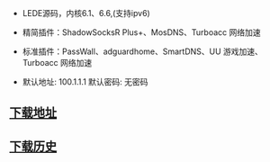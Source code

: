 - LEDE源码，内核6.1、6.6,(支持ipv6)

- 精简插件：ShadowSocksR Plus+、MosDNS、Turboacc 网络加速

- 标准插件：PassWall、adguardhome、SmartDNS、UU 游戏加速、Turboacc 网络加速

- 默认地址: 100.1.1.1 默认密码: 无密码

## [下载地址](https://github.com/icons88/OpenWrt-mate/releases)
## [下载历史](https://github.com/icons88/OpenWrt-mate/actions)
